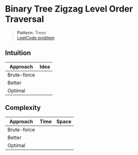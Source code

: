 # Binary Tree Zigzag Level Order Traversal

> **Pattern:** Trees  
> [LeetCode problem](https://leetcode.com/problems/binary-tree-zigzag-level-order-traversal/)

## Intuition

| Approach | Idea |
|----------|------|
| Brute-force | |
| Better | |
| Optimal | |

## Complexity

| Approach  | Time | Space |
|-----------|------|-------|
| Brute-force |  |  |
| Better |  |  |
| Optimal |  |  |


